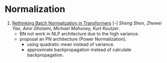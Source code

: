 # Normalization

1. [Rethinking Batch Normalization in Transformers](https://github.com/iofu728/PaperRead/bl/master/paper/ML/Normalization/BNinTransformer.pdf) [-] _Sheng Shen, Zhewei Yao, Amir Gholami, Michael Mahoney, Kurt Keutzer_.
   - BN not work in NLP architecture due to the high variance.
   - proposal an PN architecture (Power Normalization).
     - using quadratic mean instead of variance.
     - approximate backpropagation instead of calculate backpropagation.
